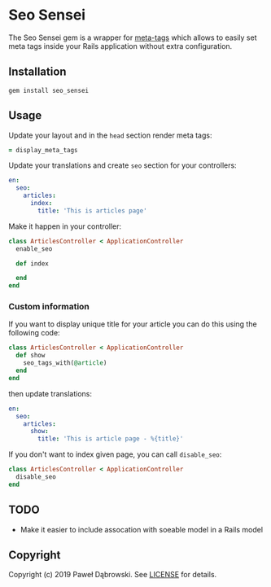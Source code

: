 # Seo Sensei

The Seo Sensei gem is a wrapper for [meta-tags](https://github.com/kpumuk/meta-tags) which allows to easily set meta tags inside your Rails application without extra configuration.

## Installation

    gem install seo_sensei

## Usage

Update your layout and in the `head` section render meta tags:

```ruby
= display_meta_tags
```

Update your translations and create `seo` section for your controllers:

```yaml
en:
  seo:
    articles:
      index:
        title: 'This is articles page'
```

Make it happen in your controller:

```ruby
class ArticlesController < ApplicationController
  enable_seo

  def index

  end
end
```

### Custom information

If you want to display unique title for your article you can do this using the following code:

```ruby
class ArticlesController < ApplicationController
  def show
    seo_tags_with(@article)
  end
end
```

then update translations:

```yaml
en:
  seo:
    articles:
      show:
        title: 'This is article page - %{title}'
```

If you don't want to index given page, you can call `disable_seo`:

```ruby
class ArticlesController < ApplicationController
  disable_seo
end
```

## TODO

* Make it easier to include assocation with soeable model in a Rails model

## Copyright

Copyright (c) 2019 Paweł Dąbrowski.
See [LICENSE][] for details.

[license]: LICENSE.md
